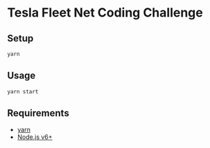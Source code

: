 # Tesla Fleet Net Coding Challenge

## Setup
```sh
yarn
```

## Usage
```sh
yarn start
```

## Requirements
- [yarn](https://yarnpkg.com/en/docs/install)
- [Node.js v6+](https://nodejs.org/)

